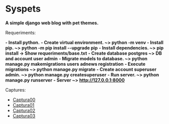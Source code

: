 # Syspets

**A simple django web blog with pet themes.**

Requeriments:

**- Install python.**
**- Create virtual environment. ~> python -m venv <venv>**
**- Install pip. ~> python -m pip install --upgrade pip**
**- Install dependencies. ~> pip install <package> -> Show requeriments/base.txt**
**- Create database postgres ~> DB and account user admin**
**- Migrate models to database. ~> python manage.py makemigrations users adnews registration**
**- Execute migrations ~> python manage.py migrate**
**- Create account superuser admin. ~> python manage.py createsuperuser**
**- Run server. ~> python manage.py runserver** 
**- Server ~> http://127.0.0.1:8000**

Captures:

<ul>
	<li>
		<a href="https://github.com/robertogarcor/django-blog/blob/master/syspets_images/Captura_00.PNG">Captura00</a>
	</li>
	<li>
		<a href="https://github.com/robertogarcor/django-blog/blob/master/syspets_images/Captura_01.PNG">Captura01</a>
	</li>
	<li>
		<a href="https://github.com/robertogarcor/django-blog/blob/master/syspets_images/Captura_02.PNG">Captura02</a>
	</li>
	<li>
		<a href="https://github.com/robertogarcor/django-blog/blob/master/syspets_images/Captura_03.PNG">Captura03</a>
	</li>
</ul>
